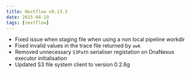```yaml
---
title: Nextflow v0.13.3
date: 2015-04-19
tags: [nextflow]
---
```


- Fixed issue when staging file when using a non local pipeline workdir
- Fixed invalid values in the trace file returned by `awk`
- Removed unnecessary `S3Path` serialiser registation on DnaNexus executor initialisation
- Updated S3 file system client to version 0.2.8g
